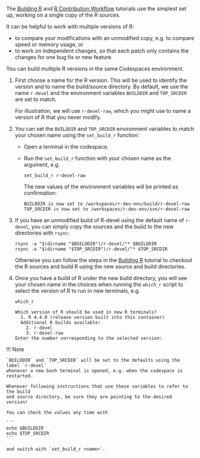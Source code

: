The [Building R](./building_r.md) and [R Contribution Workflow](./building_r.md) 
tutorials use the simplest set up, working on a single copy of the R sources.

It can be helpful to work with multiple versions of R:

-   to compare your modifications with an unmodified copy, e.g. to
    compare speed or memory usage, or
-   to work on independent changes, so that each patch only contains the
    changes for one bug fix or new feature.

You can build multiple R versions in the same Codespaces environment.

1.  First choose a name for the R version. This will be used to identify
    the version and to name the build/source directory. By default, we
    use the name `r-devel` and the environment variables `BUILDDIR` and
    `TOP_SRCDIR` are set to match.

    For illustration, we will use `r-devel-raw`, which you might use to
    name a version of R that you never modify.

2.  You can set the `BUILDDIR` and `TOP_SRCDIR` environment variables to
    match your chosen name using the `set_build_r` function:

    -   Open a terminal in the codespace.

    -   Run the `set_build_r` function with your chosen name as the argument, e.g.

        ```         
        set_build_r r-devel-raw
        ```

        The new values of the environment variables will be printed as confirmation:

        ```         
        BUILDDIR is now set to /workspaces/r-dev-env/build/r-devel-raw
        TOP_SRCDIR is now set to /workspaces/r-dev-env/svn/r-devel-raw
        ```
        
3.  If you have an unmodified build of R-devel using the default name of
    `r-devel`, you can simply copy the sources and the build to the new
    directories with `rsync`:

    ```         
    rsync -a "$(dirname "$BUILDDIR")/r-devel/"* $BUILDDIR
    rsync -a "$(dirname "$TOP_SRCDIR")/r-devel/"* $TOP_SRCDIR
    ```

    Otherwise you can follow the steps in the [Building R](./building_r.md)
    tutorial to checkout the R sources and build R using the new source and
    build directories.

4.  Once you have a build of R under the new build directory, you will
    see your chosen name in the choices when running the `which_r` script to 
    select the version of R to run in new terminals, e.g.

    ```         
    which_r
    ```

    ```  
    Which version of R should be used in new R terminals?
      1. R 4.4.0 (release version built into this container)
      Additional R builds available:
        2. r-devel
        3. r-devel-raw
    Enter the number corresponding to the selected version: 
    ```


!!! Note 

    `BUILDDIR` and `TOP_SRCDIR` will be set to the defaults using the label `r-devel` 
    whenever a new bash terminal is opened, e.g. when the codespace is restarted.
    
    Whenever following instructions that use these variables to refer to the build 
    and source directory, be sure they are pointing to the desired version! 
    
    You can check the values any time with 
    
    ```
    echo $BUILDDIR
    echo $TOP_SRCDIR
    ```
    
    and switch with `set_build_r <name>`.
